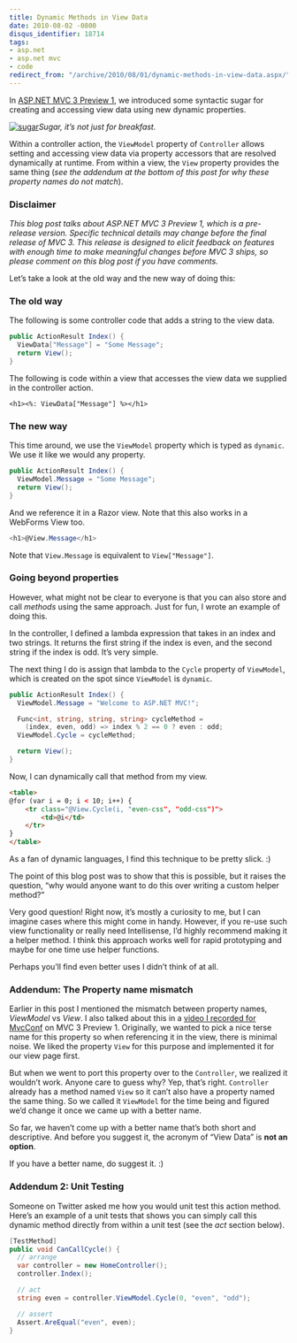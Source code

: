 ```yaml
---
title: Dynamic Methods in View Data
date: 2010-08-02 -0800
disqus_identifier: 18714
tags:
- asp.net
- asp.net mvc
- code
redirect_from: "/archive/2010/08/01/dynamic-methods-in-view-data.aspx/"
---
```


In [ASP.NET MVC 3 Preview
1](https://haacked.com/archive/2010/07/27/aspnetmvc3-preview1-released.aspx "ASP.NET MVC 3 Preview 1 Released"),
we introduced some syntactic sugar for creating and accessing view data
using new dynamic properties.

[![sugar](https://haacked.com/images/haacked_com/WindowsLiveWriter/DynamicViewDataIsNotJustForProperties_9E33/sugar_thumb.jpg "sugar")](https://haacked.com/images/haacked_com/WindowsLiveWriter/DynamicViewDataIsNotJustForProperties_9E33/sugar_2.jpg)*Sugar,
it’s not just for breakfast.*

Within a controller action, the `ViewModel` property of `Controller`
allows setting and accessing view data via property accessors that are
resolved dynamically at runtime. From within a view, the `View` property
provides the same thing (*see the addendum at the bottom of this post
for why these property names do not match*).

### Disclaimer

*This blog post talks about ASP.NET MVC 3 Preview 1, which is a
pre-release version. Specific technical details may change before the
final release of MVC 3. This release is designed to elicit feedback on
features with enough time to make meaningful changes before MVC 3 ships,
so please comment on this blog post if you have comments.*

Let’s take a look at the old way and the new way of doing this:

### The old way

The following is some controller code that adds a string to the view
data.

```csharp
public ActionResult Index() {
  ViewData["Message"] = "Some Message";
  return View();
}
```

The following is code within a view that accesses the view data we
supplied in the controller action.

```aspx-cs
<h1><%: ViewData["Message"] %></h1>
```

### The new way

This time around, we use the `ViewModel` property which is typed as
`dynamic`. We use it like we would any property.

```csharp
public ActionResult Index() {
  ViewModel.Message = "Some Message";
  return View();
}
```

And we reference it in a Razor view. Note that this also works in a
WebForms View too.

```csharp
<h1>@View.Message</h1>
```

Note that `View.Message` is equivalent to `View["Message"]`.

### Going beyond properties

However, what might not be clear to everyone is that you can also store
and call *methods* using the same approach. Just for fun, I wrote an
example of doing this.

In the controller, I defined a lambda expression that takes in an index
and two strings. It returns the first string if the index is even, and
the second string if the index is odd. It’s very simple.

The next thing I do is assign that lambda to the `Cycle` property of
`ViewModel`, which is created on the spot since `ViewModel` is
`dynamic`.

```csharp
public ActionResult Index() {
  ViewModel.Message = "Welcome to ASP.NET MVC!";

  Func<int, string, string, string> cycleMethod = 
    (index, even, odd) => index % 2 == 0 ? even : odd;
  ViewModel.Cycle = cycleMethod;

  return View();
}
```

Now, I can dynamically call that method from my view.

```html
<table>
@for (var i = 0; i < 10; i++) {
    <tr class="@View.Cycle(i, "even-css", "odd-css")">
        <td>@i</td>
    </tr>
}
</table>
```

As a fan of dynamic languages, I find this technique to be pretty slick.
:)

The point of this blog post was to show that this is possible, but it
raises the question, “why would anyone want to do this over writing a
custom helper method?”

Very good question! Right now, it’s mostly a curiosity to me, but I can
imagine cases where this might come in handy. However, if you re-use
such view functionality or really need Intellisense, I’d highly
recommend making it a helper method. I think this approach works well
for rapid prototyping and maybe for one time use helper functions.

Perhaps you’ll find even better uses I didn’t think of at all.

### Addendum: The Property name mismatch

Earlier in this post I mentioned the mismatch between property names,
*ViewModel* vs *View*. I also talked about this in a [video I recorded
for
MvcConf](http://www.viddler.com/explore/mvcconf/videos/4/ "MvcConf talk: ASP.NET MVC 3 Preview 1")
on MVC 3 Preview 1. Originally, we wanted to pick a nice terse name for
this property so when referencing it in the view, there is minimal
noise. We liked the property `View` for this purpose and implemented it
for our view page first.

But when we went to port this property over to the `Controller`, we
realized it wouldn’t work. Anyone care to guess why? Yep, that’s right.
`Controller` already has a method named `View` so it can’t also have a
property named the same thing. So we called it `ViewModel` for the time
being and figured we’d change it once we came up with a better name.

So far, we haven’t come up with a better name that’s both short and
descriptive. And before you suggest it, the acronym of “View Data” is
**not an option**.

If you have a better name, do suggest it. :)

### Addendum 2: Unit Testing

Someone on Twitter asked me how you would unit test this action method.
Here’s an example of a unit tests that shows you can simply call this
dynamic method directly from within a unit test (see the *act* section
below).

```csharp
[TestMethod]
public void CanCallCycle() {
  // arrange
  var controller = new HomeController();
  controller.Index();

  // act
  string even = controller.ViewModel.Cycle(0, "even", "odd");

  // assert
  Assert.AreEqual("even", even);
}
```

